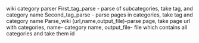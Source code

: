 wiki category parser
First_tag_parse - parse of subcategories, take tag, and category name
Second_tag_parse - parse pages in categories, take tag and category name
Parse_wiki (url,name,output_file)-parse page, take page url with categories, name- category name, output_file- file which contains all categories and take them id

